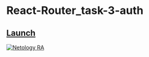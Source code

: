 # React-Router_task-3-auth

## [Launch](https://johnnystorm19.github.io/RA_React-Router_task-3-auth/)

[![Netology RA](https://github.com/JohnnyStorm19/RA_React-Router_task-3-auth/actions/workflows/web.yml/badge.svg)](https://github.com/JohnnyStorm19/RA_React-Router_task-3-auth/actions/workflows/web.yml)
